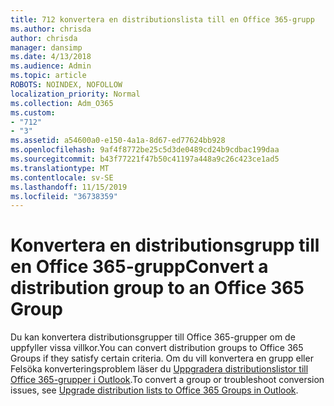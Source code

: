 ```yaml
---
title: 712 konvertera en distributionslista till en Office 365-grupp
ms.author: chrisda
author: chrisda
manager: dansimp
ms.date: 4/13/2018
ms.audience: Admin
ms.topic: article
ROBOTS: NOINDEX, NOFOLLOW
localization_priority: Normal
ms.collection: Adm_O365
ms.custom:
- "712"
- "3"
ms.assetid: a54600a0-e150-4a1a-8d67-ed77624bb928
ms.openlocfilehash: 9af4f8772be25c5d3de0489cd24b9cdbac199daa
ms.sourcegitcommit: b43f77221f47b50c41197a448a9c26c423ce1ad5
ms.translationtype: MT
ms.contentlocale: sv-SE
ms.lasthandoff: 11/15/2019
ms.locfileid: "36738359"
---
```

# <a name="convert-a-distribution-group-to-an-office-365-group"></a><span data-ttu-id="c8f45-102">Konvertera en distributionsgrupp till en Office 365-grupp</span><span class="sxs-lookup"><span data-stu-id="c8f45-102">Convert a distribution group to an Office 365 Group</span></span>

<span data-ttu-id="c8f45-103">Du kan konvertera distributionsgrupper till Office 365-grupper om de uppfyller vissa villkor.</span><span class="sxs-lookup"><span data-stu-id="c8f45-103">You can convert distribution groups to Office 365 Groups if they satisfy certain criteria.</span></span> <span data-ttu-id="c8f45-104">Om du vill konvertera en grupp eller Felsöka konverteringsproblem läser du [Uppgradera distributionslistor till Office 365-grupper i Outlook](https://docs.microsoft.com/office365/admin/manage/upgrade-distribution-lists).</span><span class="sxs-lookup"><span data-stu-id="c8f45-104">To convert a group or troubleshoot conversion issues, see [Upgrade distribution lists to Office 365 Groups in Outlook](https://docs.microsoft.com/office365/admin/manage/upgrade-distribution-lists).</span></span>
